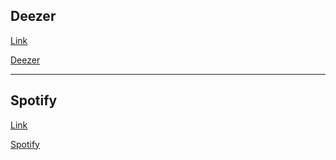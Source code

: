 
## Deezer

[Link](https://widget.deezer.com/)

[Deezer](https://widget.deezer.com/ ':include :type=iframe width=100% height=455')

---
## Spotify

[Link](https://developer.spotify.com/documentation/widgets/generate/embed/)

[Spotify](https://developer.spotify.com/documentation/widgets/generate/embed/ ':include :type=iframe width=100% height=455')
